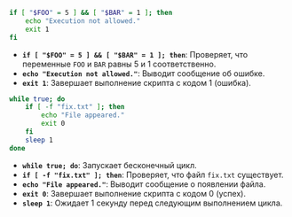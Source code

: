 ```bash
if [ "$FOO" = 5 ] && [ "$BAR" = 1 ]; then 
	echo "Execution not allowed." 
	exit 1 
fi
```

- **`if [ "$FOO" = 5 ] && [ "$BAR" = 1 ]; then`**: Проверяет, что переменные `FOO` и `BAR` равны 5 и 1 соответственно.
- **`echo "Execution not allowed."`**: Выводит сообщение об ошибке.
- **`exit 1`**: Завершает выполнение скрипта с кодом 1 (ошибка).

```bash
while true; do 
	if [ -f "fix.txt" ]; then
		echo "File appeared." 
		exit 0
	fi 
	sleep 1
done
```

- **`while true; do`**: Запускает бесконечный цикл.
- **`if [ -f "fix.txt" ]; then`**: Проверяет, что файл `fix.txt` существует.
- **`echo "File appeared."`**: Выводит сообщение о появлении файла.
- **`exit 0`**: Завершает выполнение скрипта с кодом 0 (успех).
- **`sleep 1`**: Ожидает 1 секунду перед следующим выполнением цикла.
